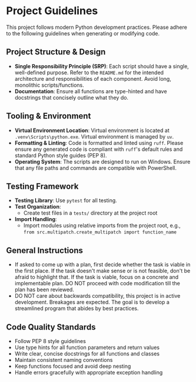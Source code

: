 # Project Guidelines

This project follows modern Python development practices. Please adhere to the following guidelines when generating or modifying code.

## Project Structure & Design

- **Single Responsibility Principle (SRP)**: Each script should have a single, well-defined purpose. Refer to the `README.md` for the intended architecture and responsibilities of each component. Avoid long, monolithic scripts/functions.
- **Documentation**: Ensure all functions are type-hinted and have docstrings that concisely outline what they do.

## Tooling & Environment

- **Virtual Environment Location**: Virtual environment is located at `.venv\Scripts\python.exe`. Virtual environment is managed by `uv`.
- **Formatting & Linting**: Code is formatted and linted using `ruff`. Please ensure any generated code is compliant with `ruff`'s default rules and standard Python style guides (PEP 8).
- **Operating System**: The scripts are designed to run on Windows. Ensure that any file paths and commands are compatible with PowerShell.

## Testing Framework

- **Testing Library**: Use `pytest` for all testing.
- **Test Organization**: 
  - Create test files in a `tests/` directory at the project root
- **Import Handling**: 
  - Import modules using relative imports from the project root, e.g., `from src.multipatch.create_multipatch import function_name`

## General Instructions

- If asked to come up with a plan, first decide whether the task is viable in the first place. If the task doesn't make sense or is not feasible, don't be afraid to highlight that. If the task is viable, focus on a concrete and implementable plan. DO NOT proceed with code modification till the plan has been reviewed.
- DO NOT care about backwards compatibility, this project is in active development. Breakages are expected. The goal is to develop a streamlined program that abides by best practices.

## Code Quality Standards

- Follow PEP 8 style guidelines
- Use type hints for all function parameters and return values
- Write clear, concise docstrings for all functions and classes
- Maintain consistent naming conventions
- Keep functions focused and avoid deep nesting
- Handle errors gracefully with appropriate exception handling
